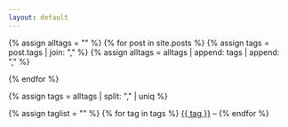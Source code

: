 ```yaml
---
layout: default
---
```


{% assign alltags = "" %}
{% for post in site.posts %}
    {% assign tags = post.tags | join: "," %}
    {% assign alltags = alltags | append: tags | append: "," %}

{% endfor %}

{% assign tags = alltags | split: "," | uniq %}

<p>
{% assign taglist = "" %}
{% for tag in tags %}
    <a href="#{{ tag }}">{{ tag }}</a> &ndash; 
{% endfor %}
</p>